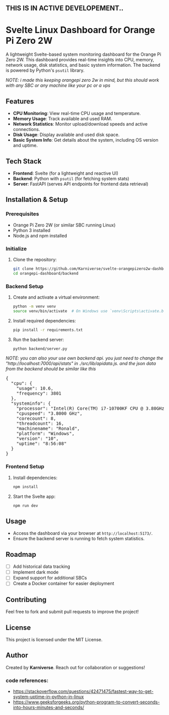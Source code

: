 ## THIS IS IN ACTIVE DEVELOPEMENT..

# Svelte Linux Dashboard for Orange Pi Zero 2W

A lightweight Svelte-based system monitoring dashboard for the Orange Pi Zero 2W. This dashboard provides real-time insights into CPU, memory, network usage, disk statistics, and basic system information. The backend is powered by Python's `psutil` library.

_NOTE: i made this keeping orangepi zero 2w in mind, but this should work with any SBC or any machine like your pc or a vps_

## Features

- ****CPU Monitoring****: View real-time CPU usage and temperature.
- ****Memory Usage****: Track available and used RAM.
- ****Network Statistics****: Monitor upload/download speeds and active connections.
- ****Disk Usage****: Display available and used disk space.
- ****Basic System Info****: Get details about the system, including OS version and uptime.

## Tech Stack

- ****Frontend****: Svelte (for a lightweight and reactive UI)
- ****Backend****: Python with `psutil` (for fetching system stats)
- ****Server****: FastAPI (serves API endpoints for frontend data retrieval)

## Installation & Setup

### Prerequisites

- Orange Pi Zero 2W (or similar SBC running Linux)
- Python 3 installed
- Node.js and npm installed

### Initialize
1. Clone the repository:
   ```sh
   git clone https://github.com/Karniverse/svelte-orangepizero2w-dashboard.git
   cd orangepi-dashboard/backend
   ```

### Backend Setup


1. Create and activate a virtual environment:
   ```sh
   python -m venv venv
   source venv/bin/activate  # On Windows use `venv\Scripts\activate.bat`
   ```
2. Install required dependencies:
   ```sh
   pip install -r requirements.txt
   ```
3. Run the backend server:
   ```sh
   python backend/server.py
   ```

_NOTE: you can also your use own backend api. you just need to change the "http://localhost:7000/api/stats" in ./src/lib/apidata.js. and the json data from the backend should be similar like this_

<pre>
{
  "cpu": {
    "usage": 10.6,
    "frequency": 3801
  },
  "systeminfo": {
    "processor": "Intel(R) Core(TM) i7-10700KF CPU @ 3.80GHz",
    "cpuspeed": "3.8000 GHz",
    "corecount": 8,
    "threadcount": 16,
    "machinename": "Ronald",
    "platform": "Windows",
    "version": "10",
    "uptime": "8:56:08"
  }
}
</pre>


### Frontend Setup

1. Install dependencies:
   ```sh
   npm install
   ```
2. Start the Svelte app:
   ```sh
   npm run dev
   ```
## Usage

- Access the dashboard via your browser at `http://localhost:5173/`.
- Ensure the backend server is running to fetch system statistics.

## Roadmap

- [ ] Add historical data tracking
- [ ] Implement dark mode
- [ ] Expand support for additional SBCs
- [ ] Create a Docker container for easier deployment

## Contributing

Feel free to fork and submit pull requests to improve the project!

## License

This project is licensed under the MIT License.

## Author

Created by ****Karniverse****. Reach out for collaboration or suggestions!



### code references:


- https://stackoverflow.com/questions/42471475/fastest-way-to-get-system-uptime-in-python-in-linux
- https://www.geeksforgeeks.org/python-program-to-convert-seconds-into-hours-minutes-and-seconds/